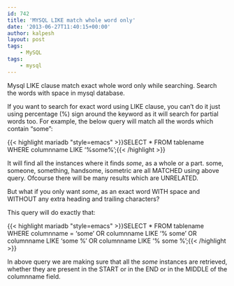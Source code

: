 ```yaml
---
id: 742
title: 'MYSQL LIKE match whole word only'
date: '2013-06-27T11:40:15+00:00'
author: kalpesh
layout: post
tags:
    - MySQL
tags:
    - mysql
---
```


Mysql LIKE clause match exact whole word only while searching. Search the words with space in mysql database.

If you want to search for exact word using LIKE clause, you can’t do it just using percentage (%) sign around the keyword as it will search for partial words too. For example, the below query will match all the words which contain “some”:

{{< highlight mariadb "style=emacs" >}}SELECT * FROM tablename WHERE columnname LIKE ‘%some%’;{{< /highlight >}}

It will find all the instances where it finds *some*, as a whole or a part. some, someone, something, handsome, isometric are all MATCHED using above query. Ofcourse there will be many results which are UNRELATED.

But what if you only want *some*, as an exact word WITH space and WITHOUT any extra heading and trailing characters?

This query will do exactly that:

{{< highlight mariadb "style=emacs" >}}SELECT * FROM tablename WHERE columnname = ‘some’ OR columnname LIKE ‘% some’ OR columnname LIKE ‘some %’ OR columnname LIKE ‘% some %’;{{< /highlight >}}

In above query we are making sure that all the *some* instances are retrieved, whether they are present in the START or in the END or in the MIDDLE of the columnname field.